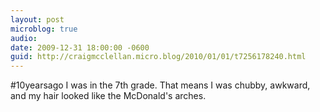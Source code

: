 ```yaml
---
layout: post
microblog: true
audio: 
date: 2009-12-31 18:00:00 -0600
guid: http://craigmcclellan.micro.blog/2010/01/01/t7256178240.html
---
```

#10yearsago I was in the 7th grade.  That means I was chubby, awkward, and my hair looked like the McDonald's arches.
